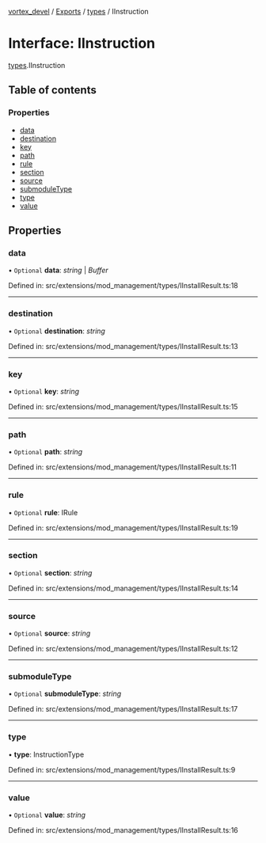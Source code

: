 [vortex_devel](../README.md) / [Exports](../modules.md) / [types](../modules/types.md) / IInstruction

# Interface: IInstruction

[types](../modules/types.md).IInstruction

## Table of contents

### Properties

- [data](types.iinstruction.md#data)
- [destination](types.iinstruction.md#destination)
- [key](types.iinstruction.md#key)
- [path](types.iinstruction.md#path)
- [rule](types.iinstruction.md#rule)
- [section](types.iinstruction.md#section)
- [source](types.iinstruction.md#source)
- [submoduleType](types.iinstruction.md#submoduletype)
- [type](types.iinstruction.md#type)
- [value](types.iinstruction.md#value)

## Properties

### data

• `Optional` **data**: *string* \| *Buffer*

Defined in: src/extensions/mod_management/types/IInstallResult.ts:18

___

### destination

• `Optional` **destination**: *string*

Defined in: src/extensions/mod_management/types/IInstallResult.ts:13

___

### key

• `Optional` **key**: *string*

Defined in: src/extensions/mod_management/types/IInstallResult.ts:15

___

### path

• `Optional` **path**: *string*

Defined in: src/extensions/mod_management/types/IInstallResult.ts:11

___

### rule

• `Optional` **rule**: IRule

Defined in: src/extensions/mod_management/types/IInstallResult.ts:19

___

### section

• `Optional` **section**: *string*

Defined in: src/extensions/mod_management/types/IInstallResult.ts:14

___

### source

• `Optional` **source**: *string*

Defined in: src/extensions/mod_management/types/IInstallResult.ts:12

___

### submoduleType

• `Optional` **submoduleType**: *string*

Defined in: src/extensions/mod_management/types/IInstallResult.ts:17

___

### type

• **type**: InstructionType

Defined in: src/extensions/mod_management/types/IInstallResult.ts:9

___

### value

• `Optional` **value**: *string*

Defined in: src/extensions/mod_management/types/IInstallResult.ts:16
